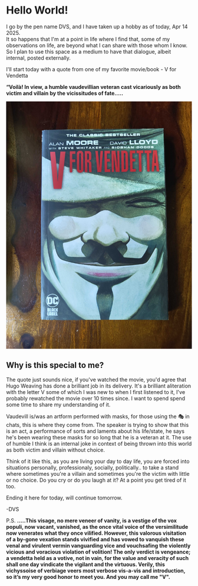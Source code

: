 # Hello World!

I go by the pen name DVS, and I have taken up a hobby as of today, Apr 14 2025.  
It so happens that I'm at a point in life where I find that, some of my observations on life, are beyond what I can share with those whom I know.   
So I plan to use this space as a medium to have that dialogue, albeit internal, posted externally.

I'll start today with a quote from one of my favorite movie/book - V for Vendetta

**“Voilà! In view, a humble vaudevillian veteran cast vicariously as both victim and villain by the vicissitudes of fate.....**

![V's Intro quote](./IMG_20250415_092308731.jpg)

## Why is this special to me?

The quote just sounds nice, if you've watched the movie, you'd agree that Hugo Weaving has done a brilliant job in its delivery. It's a brilliant aliteration with the letter V some of which I was new to when I first listened to it, I've probably rewatched the movie over 10 times since. I want to spend spend some time to share my understanding of it.

Vaudevill is/was an artform performed with masks, for those using the 🎭 in chats, this is where they come from.  The speaker is trying to show that this is an act, a performance of sorts and laments about his life/state, he says he's been wearing these masks for so long that he is a veteran at it. The use of humble I think is an internal joke in context of being thrown into this world as both victim and villain without choice. 

Think of it like this, as you are living your day to day life, you are forced into situations personally, professionaly, socially, politically.. to take a stand where sometimes you're a villain and sometimes you're the victim with little or no choice. Do you cry or do you laugh at it? At a point you get tired of it too.

Ending it here for today, will continue tomorrow.

-DVS

P.S. **.....This visage, no mere veneer of vanity, is a vestige of the vox populi, now vacant, vanished, as the once vital voice of the versimilitude now venerates what they once vilified. However, this valorous visitation of a by-gone vexation stands vivified and has vowed to vanquish these venal and virulent vermin vanguarding vice and vouchsafing the violently vicious and voracious violation of volition! 
The only verdict is vengeance; a vendetta held as a votive, not in vain, for the value and veracity of such shall one day vindicate the vigilant and the virtuous. Verily, this vichyssoise of verbiage veers most verbose vis-a-vis and introduction, so it’s my very good honor to meet you.
And you may call me "V".**